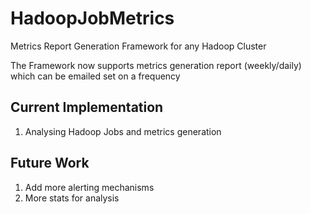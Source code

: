 HadoopJobMetrics
================

Metrics Report Generation Framework for any Hadoop Cluster




The Framework now supports metrics generation report (weekly/daily) which can be emailed set on a frequency


Current Implementation
----------------------

1. Analysing Hadoop Jobs  and metrics generation


Future Work
-----------
1. Add more alerting mechanisms
2. More stats for analysis
